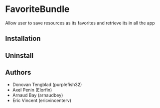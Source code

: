 # FavoriteBundle

Allow user to save resources as its favorites and retrieve its in all the app

## Installation


## Uninstall 


## Authors

* Donovan Tengblad (purplefish32)
* Axel Penin (Elorfin)
* Arnaud Bay (arnaudbey)
* Eric Vincent (ericvincenterv)
